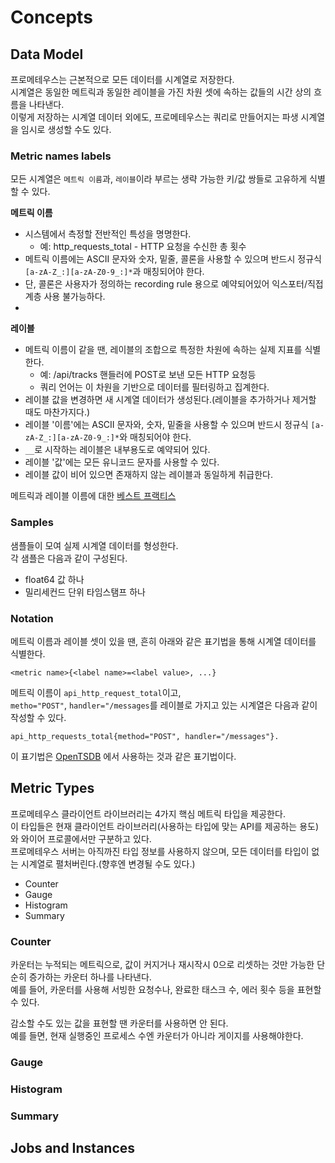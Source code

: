 # Concepts
## Data Model
 
프로메테우스는 근본적으로 모든 데이터를 시계열로 저장한다.      
시계열은 동일한 메트릭과 동일한 레이블을 가진 차원 셋에 속하는 값들의 시간 상의 흐름을 나타낸다.      
이렇게 저장하는 시계열 데이터 외에도, 프로메테우스는 쿼리로 만들어지는 파생 시계열을 임시로 생성할 수도 있다.  

### Metric names labels   

모든 시계열은 `메트릭 이름`과, `레이블`이라 부르는 생략 가능한 키/값 쌍들로 고유하게 식별할 수 있다.       

**메트릭 이름**
* 시스템에서 측정할 전반적인 특성을 명명한다.
    * 예: http_requests_total - HTTP 요청을 수신한 총 횟수  
* 메트릭 이름에는 ASCII 문자와 숫자, 밑줄, 콜론을 사용할 수 있으며 반드시 정규식`[a-zA-Z_:][a-zA-Z0-9_:]*`과 매칭되어야 한다.   
* 단, 콜론은 사용자가 정의하는 recording rule 용으로 예약되어있어 익스포터/직접계층 사용 불가능하다.   
* 
  
**레이블**   
* 메트릭 이름이 같을 땐, 레이블의 조합으로 특정한 차원에 속하는 실제 지표를 식별한다.
    * 예: /api/tracks 핸들러에 POST로 보낸 모든 HTTP 요청등 
    * 쿼리 언어는 이 차원을 기반으로 데이터를 필터링하고 집계한다.   
* 레이블 값을 변경하면 새 시계열 데이터가 생성된다.(레이블을 추가하거나 제거할 때도 마찬가지다.) 
* 레이블 '이름'에는 ASCII 문자와, 숫자, 밑줄을 사용할 수 있으며 반드시 정규식 `[a-zA-Z_:][a-zA-Z0-9_:]*`와 매칭되어야 한다.    
* `__`로 시작하는 레이블은 내부용도로 예약되어 있다.   
* 레이블 '값'에는 모든 유니코드 문자를 사용할 수 있다.   
* 레이블 값이 비어 있으면 존재하지 않는 레이블과 동일하게 취급한다.   

메트릭과 레이블 이름에 대한 [베스트 프랙티스](https://godekdls.github.io/Prometheus/practices.naming/)   

### Samples 

샘플들이 모여 실제 시계열 데이터를 형성한다.   
각 샘플은 다음과 같이 구성된다.  

* float64 값 하나 
* 밀리세컨드 단위 타임스탬프 하나 


### Notation

메트릭 이름과 레이블 셋이 있을 땐, 흔히 아래와 같은 표기법을 통해 시계열 데이터를 식별한다.   

```
<metric name>{<label name>=<label value>, ...}
```

메트릭 이름이 `api_http_request_total`이고,    
`metho="POST"`, `handler="/messages`를 레이블로 가지고 있는 시계열은 다음과 같이 작성할 수 있다.   

```
api_http_requests_total{method="POST", handler="/messages"}. 
``` 
이 표기법은 [OpenTSDB](http://opentsdb.net/) 에서 사용하는 것과 같은 표기법이다.    

## Metric Types   
 
프로메테우스 클라이언트 라이브러리는 4가지 핵심 메트릭 타입을 제공한다.       
이 타입들은 현재 클라이언트 라이브러리(사용하는 타입에 맞는 API를 제공하는 용도)와 와이어 프로콜에서만 구분하고 있다.     
프로메테우스 서버는 아직까진 타입 정보를 사용하지 않으며, 모든 데이터를 타입이 없는 시계열로 펼처버린다.(향후엔 변경될 수도 있다.)   

* Counter 
* Gauge 
* Histogram
* Summary

### Counter   

카운터는 누적되는 메트릭으로, 값이 커지거나 재시작시 0으로 리셋하는 것만 가능한 단순히 증가하는 카운터 하나를 나타낸다.   
예를 들어, 카운터를 사용해 서빙한 요청수나, 완료한 태스크 수, 에러 횟수 등을 표현할 수 있다.   
 
감소할 수도 있는 값을 표현할 땐 카운터를 사용하면 안 된다.     
예를 들면, 현재 실행중인 프로세스 수엔 카운터가 아니라 게이지를 사용해야한다.  


### Gauge
### Histogram
### Summary




## Jobs and Instances


